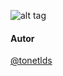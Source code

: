![alt tag](https://raw.githubusercontent.com/tonetlds/trymobile/master/images/trymobile.jpg)

#### Autor
[@tonetlds](http://lucianotonet.com)  
